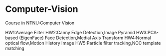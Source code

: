 # Computer-Vision

Course in NTNU:Computer Vision

HW1:Average Filter
HW2:Canny Edge Detection,Image Pyramid
HW3:PCA-based (EigenFace) Face Detection,Medial Axis Transform
HW4:Normal optical flow,Motion History Image
HW5:Particle filter tracking,NCC template matching
